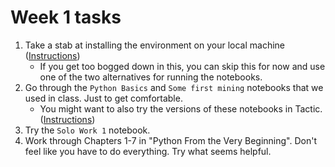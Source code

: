 # Week 1 tasks

1. Take a stab at installing the environment on your local machine ([Instructions](install_jupyter_notebook.md))
    * If you get too bogged down in this, you can skip this for now and use
  one of the two alternatives for running the notebooks.
2. Go through the `Python Basics` and `Some first mining` notebooks that
we used in class. Just to get comfortable.
    * You might want to also try the versions of these notebooks in Tactic.
  ([Instructions](getting_started_with_tactic.md))
3. Try the `Solo Work 1` notebook.
4. Work through Chapters 1-7 in "Python From the Very Beginning". Don't feel
like you have to do everything. Try what seems helpful.
